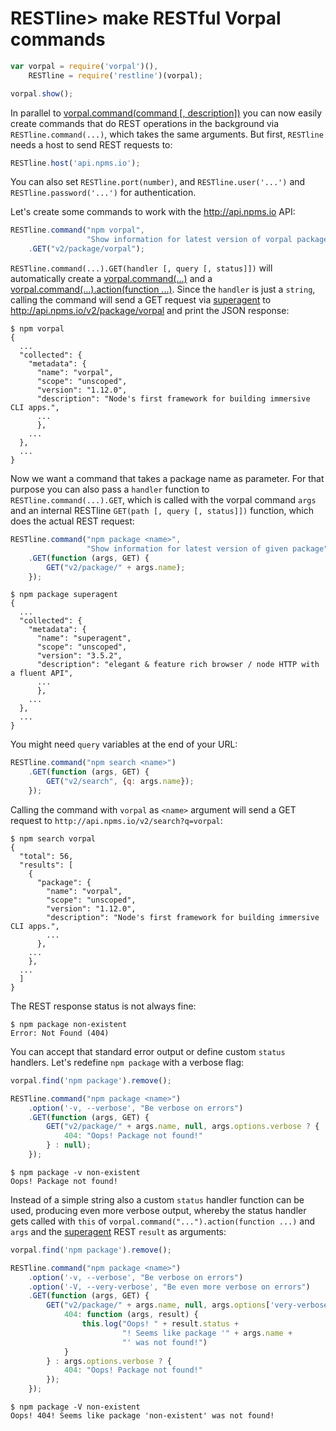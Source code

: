 # RESTline> make RESTful Vorpal commands


```javascript
var vorpal = require('vorpal')(),
    RESTline = require('restline')(vorpal);

vorpal.show();
```

In parallel to [vorpal.command(command [, description])](
  https://github.com/dthree/vorpal/wiki/api-%7C-vorpal.command) you can now
easily create commands that do REST operations in the background via
`RESTline.command(...)`, which takes the same arguments. But first,
`RESTline` needs a host to send REST requests to:

```javascript
RESTline.host('api.npms.io');
```

You can also set `RESTline.port(number)`, and `RESTline.user('...')` and
`RESTline.password('...')` for authentication.

Let's create some commands to work with the http://api.npms.io API:

```javascript
RESTline.command("npm vorpal",
                 "Show information for latest version of vorpal package")
    .GET("v2/package/vorpal");
```

`RESTline.command(...).GET(handler [, query [, status]])` will automatically
create a [vorpal.command(...)](
  https://github.com/dthree/vorpal/wiki/api-%7C-vorpal.command)
and a [vorpal.command(...).action(function ...)](
  https://github.com/dthree/vorpal/wiki/api-%7C-vorpal.command#commandactionfunction).
Since the `handler` is just a `string`, calling the command will send a GET
request via [superagent](https://www.npmjs.com/package/superagent) to
http://api.npms.io/v2/package/vorpal and print the JSON response:

```
$ npm vorpal
{
  ...
  "collected": {
    "metadata": {
      "name": "vorpal",
      "scope": "unscoped",
      "version": "1.12.0",
      "description": "Node's first framework for building immersive CLI apps.",
      ...
      },
    ...
  },
  ...
}
```

Now we want a command that takes a package name as parameter. For that purpose
you can also pass a `handler` function to `RESTline.command(...).GET`, which
is called with the vorpal command `args` and an internal RESTline
`GET(path [, query [, status]])` function, which does the actual REST request:

```javascript
RESTline.command("npm package <name>",
                 "Show information for latest version of given package")
    .GET(function (args, GET) {
        GET("v2/package/" + args.name);
    });
```

```
$ npm package superagent
{
  ...
  "collected": {
    "metadata": {
      "name": "superagent",
      "scope": "unscoped",
      "version": "3.5.2",
      "description": "elegant & feature rich browser / node HTTP with a fluent API",
      ...
      },
    ...     
  },
  ...
}
```

You might need `query` variables at the end of your URL:

```javascript
RESTline.command("npm search <name>")
    .GET(function (args, GET) {
        GET("v2/search", {q: args.name});
    });
```

Calling the command with `vorpal` as `<name>` argument will send a GET request
to `http://api.npms.io/v2/search?q=vorpal`:

```
$ npm search vorpal
{
  "total": 56,
  "results": [
    {
      "package": {
        "name": "vorpal",
        "scope": "unscoped",
        "version": "1.12.0",
        "description": "Node's first framework for building immersive CLI apps.",
        ...
      },
    ...
    },
  ...
  ]
}
```

The REST response status is not always fine:

```
$ npm package non-existent
Error: Not Found (404)
```

You can accept that standard error output or define custom `status` handlers.
Let's redefine `npm package` with a verbose flag:

```javascript
vorpal.find('npm package').remove();

RESTline.command("npm package <name>")
    .option('-v, --verbose', "Be verbose on errors")
    .GET(function (args, GET) {
        GET("v2/package/" + args.name, null, args.options.verbose ? {
            404: "Oops! Package not found!"
        } : null);
    });
```

```
$ npm package -v non-existent
Oops! Package not found!
```

Instead of a simple string also a custom `status` handler function can be
used, producing even more verbose output, whereby the status handler gets
called with `this` of `vorpal.command("...").action(function ...)` and `args`
and the [superagent](https://www.npmjs.com/package/superagent) REST `result`
as arguments:

```javascript
vorpal.find('npm package').remove();

RESTline.command("npm package <name>")
    .option('-v, --verbose', "Be verbose on errors")
    .option('-V, --very-verbose', "Be even more verbose on errors")
    .GET(function (args, GET) {
        GET("v2/package/" + args.name, null, args.options['very-verbose'] ? {
            404: function (args, result) {
                this.log("Oops! " + result.status +
                         "! Seems like package '" + args.name +
                         "' was not found!")
            }
        } : args.options.verbose ? {
            404: "Oops! Package not found!"
        });
    });
```

```
$ npm package -V non-existent
Oops! 404! Seems like package 'non-existent' was not found!
```
